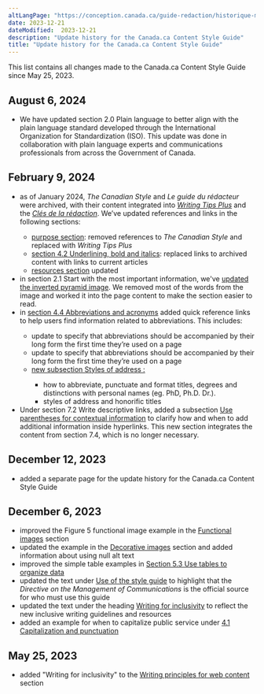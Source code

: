 ```yaml
---
altLangPage: "https://conception.canada.ca/guide-redaction/historique-modifications.html"
date: 2023-12-21
dateModified:  2023-12-21
description: "Update history for the Canada.ca Content Style Guide"
title: "Update history for the Canada.ca Content Style Guide"
---
```

<p>This list contains all changes made to the Canada.ca Content Style Guide since May 25, 2023.</p>
<h2>August 6, 2024</h2>
<ul><li>We have updated section 2.0 Plain language to better align with the plain language standard developed through the International Organization for Standardization (ISO). This update was done in collaboration with plain language experts and communications professionals from across the Government of Canada.</li></ul>
<h2>February 9, 2024</h2>
<ul class="mrgn-tp-lg">
   <li>as of January 2024, <cite>The Canadian Style</cite> and <cite>Le guide du rédacteur</cite> were archived, with their content integrated into <a href="https://www.noslangues-ourlanguages.gc.ca/en/writing-tips-plus/index-eng"><cite>Writing Tips Plus</cite></a> and the <span lang=fr><a href="https://www.noslangues-ourlanguages.gc.ca/fr/cles-de-la-redaction/index-fra"><cite>Clés de la rédaction</cite></a></span>. We’ve updated references and links in the following sections:</li>
   <ul>
      <li><a href="/style-guide/#toc2">purpose section</a>: removed references to <cite>The Canadian Style</cite> and replaced with <cite>Writing Tips Plus</cite></li>
      <li><a href="/style-guide/#wp4-2">section 4.2 Underlining, bold and italics</a>: replaced links to archived content with links to current articles</li>
      <li><a href="/style-guide/#toc13">resources section</a> updated</li>
   </ul>
   <li>in section 2.1 Start with the most important information, we've <a href="/style-guide/#wp2-1">updated the inverted pyramid image</a>. We removed most of the words from the image and worked it into the page content to make the section easier to read.</li>
   <li>in <a href="/style-guide/#wp4-4">section 4.4 Abbreviations and acronyms</a> added quick reference links to help users find information related to abbreviations. This includes:</li>
   <ul>
      <li>update to specify that abbreviations should be accompanied by their long form the first time they’re used on a page</li>
      <li>update to specify that abbreviations should be accompanied by their long form the first time they’re used on a page</li>
      <li><a href="/style-guide/#wp4-4-2">new subsection Styles of address&nbsp;:</a></li>
   <ul>
      <li>how to abbreviate, punctuate and format titles, degrees and distinctions with personal names (eg. PhD, Ph.D. Dr.).</li>
      <li>styles of address and honorific titles</li>
   </ul>
   </ul>
   <li>Under section 7.2 Write descriptive links, added a subsection <a href="/style-guide/#wp7-2-2">Use parentheses for contextual information</a> to clarify how and when to add additional information inside hyperlinks. This new section integrates the content from section 7.4, which is no longer necessary.</li>
</ul>
<h2>December 12, 2023</h2>
<ul class="mrgn-tp-lg">
  <li>added a separate page for the update history for the Canada.ca Content Style Guide</li>
</ul>
<h2>December 6, 2023</h2>
<ul class="mrgn-tp-lg">
  <li>improved the Figure 5 functional image example in the <a href="/style-guide/#wp6-1-1">Functional images</a> section</li>
  <li>updated the example in the <a href="/style-guide/#wp6-1-2">Decorative images</a> section and added information about using null alt text</li>
  <li>improved the simple table examples in <a href="/style-guide/#wp5-3">Section 5.3 Use tables to organize data</a></li>
  <li>updated the text under <a href="/style-guide/#toc3">Use of the style guide</a> to highlight that the <cite>Directive on the Management of Communications</cite> is the official source for who must use this guide</li>
  <li>updated the text under the heading <a href="/style-guide/#wp1-2-1b">Writing for inclusivity</a> to reflect the new inclusive writing guidelines and resources</li>
  <li>added an example for when to capitalize public service under <a href="/style-guide/#wp4-1">4.1 Capitalization and punctuation</a></li>
</ul>
<h2>May 25, 2023</h2>
<ul class="mrgn-tp-lg">
  <li>added "Writing for inclusivity" to the <a href="/style-guide/#toc5">Writing principles for web content</a> section</li>
</ul>

